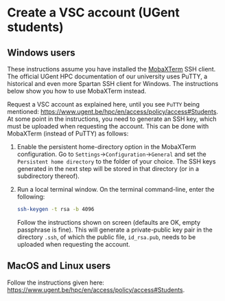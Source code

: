 # Create a VSC account (UGent students)

## Windows users

These instructions assume you have installed the [MobaXTerm](https://mobaxterm.mobatek.net/) SSH client.
The official UGent HPC documentation of our university uses PuTTY, a historical and even more Spartan SSH client for Windows.
The instructions below show you how to use MobaXTerm instead.

Request a VSC account as explained here, until you see `PuTTY` being mentioned: https://www.ugent.be/hpc/en/access/policy/access#Students.
At some point in the instructions, you need to generate an SSH key, which must be uploaded when requesting the account.
This can be done with MobaXTerm (instead of PuTTY) as follows:

1. Enable the persistent home-directory option in the MobaXTerm configuration.
   Go to `Settings`->`Configuration`->`General` and set the `Persistent home directory` to the folder of your choice.
   The SSH keys generated in the next step will be stored in that directory (or in a subdirectory thereof).

1. Run a local terminal window. On the terminal command-line, enter the following:

    ```bash
    ssh-keygen -t rsa -b 4096
    ```

    Follow the instructions shown on screen (defaults are OK, empty passphrase is fine).
    This will generate a private-public key pair in the directory `.ssh`, of which the public file, `id_rsa.pub`, needs to be uploaded when requesting the account.

## MacOS and Linux users

Follow the instructions given here: https://www.ugent.be/hpc/en/access/policy/access#Students.
